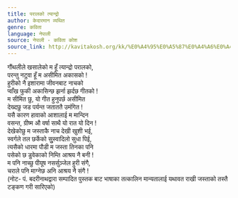 ```yaml
---
title: परालको त्यान्द्रो
author: केदारमान व्यथित
genre: कविता
language: नेपाली
source: नेपाली - कविता कोश
source_link: http://kavitakosh.org/kk/%E0%A4%95%E0%A5%87%E0%A4%A6%E0%A4%BE%E0%A4%B0%E0%A4%AE%E0%A4%BE%E0%A4%A8_%E0%A4%B5%E0%A5%8D%E0%A4%AF%E0%A4%A5%E0%A4%BF%E0%A4%A4
---
```


गौंथलीले खसालेको म हूँ त्यान्द्रो परालको,  
परन्तु नटुवा हूँ म असीमित अकासको !  
हुरीको नै इशारामा जीवनबाट नाचको  
प्वाँख फुकी अकासिन्छ झर्ना झर्दछ गीतको !  
म सीमित छु, यो गीत हुनुपर्छ असीमित  
देख्दछु जड पर्यन्त जताततै उमंगित !  
यसै कारण हावाको आशालाई म मान्दिन  
वसन्त, ग्रीष्म औ वर्षा साथै यो रात यो दिन !  
देखेकोछु म जस्ताकै नाच देखी खुशी भई,  
स्वर्गले तल छर्केको सुु्स्वादिलो सुधा पिई,  
त्यसैको धारमा पौडी म जस्ता तिनका पनि  
पसेको छ डुवेकाको निम्ति आश्रय नै बनी !  
म पनि नाच्छु पीयूष नसर्सुञ्‍जेल हुरी संगै,  
चराले पनि माग्नेछ अनि आश्रय नै संगै !  
(नोट- पं. बदरीनाथद्वारा सम्पादित पुस्तक बाट भाषाका तत्कालिन मान्यतालाई यथावत राखी जस्ताको तस्तै टङ्कण गरी सारिएको)
